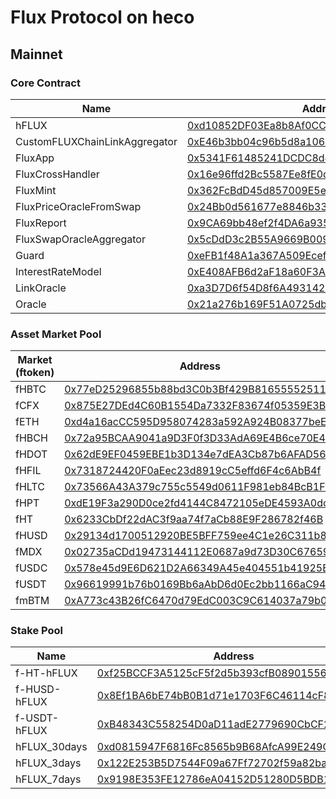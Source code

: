 # Flux Protocol on heco
## Mainnet
### Core Contract

| Name | Address | JSON|
|--------|-----------|--------|
| hFLUX | [0xd10852DF03Ea8b8Af0CC0B09cAc3f7dbB15e0433](https://hecoinfo.com/token/0xd10852DF03Ea8b8Af0CC0B09cAc3f7dbB15e0433) |  ERC20 |
| CustomFLUXChainLinkAggregator| [0xE46b3bb04c96b5d8a1062aE4Ec19e2333Bc59B6E](https://hecoinfo.com/address/0xE46b3bb04c96b5d8a1062aE4Ec19e2333Bc59B6E)| [JSON](https://github.com/01-finance/flux/blob/main/publish/json/CustomFLUXChainLinkAggregator.json)  |
| FluxApp| [0x5341F61485241DCDC8d499aA0f9104B522BfcaB9](https://hecoinfo.com/address/0x5341F61485241DCDC8d499aA0f9104B522BfcaB9)| [JSON](https://github.com/01-finance/flux/blob/main/publish/json/FluxApp.json)  |
| FluxCrossHandler| [0x16e96ffd2Bc5587Ee8fE0d49f701bCD66ACf0b22](https://hecoinfo.com/address/0x16e96ffd2Bc5587Ee8fE0d49f701bCD66ACf0b22)| [JSON](https://github.com/01-finance/flux/blob/main/publish/json/FluxCrossHandler.json)  |
| FluxMint| [0x362FcBdD45d857009E5e4b235ff2D34C35023B7e](https://hecoinfo.com/address/0x362FcBdD45d857009E5e4b235ff2D34C35023B7e)| [JSON](https://github.com/01-finance/flux/blob/main/publish/json/FluxMint.json)  |
| FluxPriceOracleFromSwap| [0x24Bb0d561677e8846b33B2FdF5405232c420b551](https://hecoinfo.com/address/0x24Bb0d561677e8846b33B2FdF5405232c420b551)| [JSON](https://github.com/01-finance/flux/blob/main/publish/json/FluxPriceOracleFromSwap.json)  |
| FluxReport| [0x9CA69bb48ef2f4DA6a9351BeB50984DB263BF839](https://hecoinfo.com/address/0x9CA69bb48ef2f4DA6a9351BeB50984DB263BF839)| [JSON](https://github.com/01-finance/flux/blob/main/publish/json/FluxReport.json)  |
| FluxSwapOracleAggregator| [0x5cDdD3c2B55A9669B009f6A43D2352D23deCA557](https://hecoinfo.com/address/0x5cDdD3c2B55A9669B009f6A43D2352D23deCA557)| [JSON](https://github.com/01-finance/flux/blob/main/publish/json/FluxSwapOracleAggregator.json)  |
| Guard| [0xeFB1f48A1a367A509Ecef1578E5004d4013fc7A6](https://hecoinfo.com/address/0xeFB1f48A1a367A509Ecef1578E5004d4013fc7A6)| [JSON](https://github.com/01-finance/flux/blob/main/publish/json/Guard.json)  |
| InterestRateModel| [0xE408AFB6d2aF18a60F3A650763a6a3530F7e65B6](https://hecoinfo.com/address/0xE408AFB6d2aF18a60F3A650763a6a3530F7e65B6)| [JSON](https://github.com/01-finance/flux/blob/main/publish/json/InterestRateModel.json)  |
| LinkOracle| [0xa3D7D6f54D8f6A4931424bD687DbFAB42Bf48Faf](https://hecoinfo.com/address/0xa3D7D6f54D8f6A4931424bD687DbFAB42Bf48Faf)| [JSON](https://github.com/01-finance/flux/blob/main/publish/json/LinkOracle.json)  |
| Oracle| [0x21a276b169F51A0725dbc708C09eA7e1C4D94488](https://hecoinfo.com/address/0x21a276b169F51A0725dbc708C09eA7e1C4D94488)| [JSON](https://github.com/01-finance/flux/blob/main/publish/json/Oracle.json)  |

### Asset Market Pool


| Market (ftoken) | Address | Decimals | JSON|
|--------|--------|--------|--------|
| fHBTC| [0x77eD25296855b88bd3C0b3Bf429B816555525115](https://hecoinfo.com/address/0x77eD25296855b88bd3C0b3Bf429B816555525115)| 18  |[JSON](https://github.com/01-finance/flux/blob/main/publish/json/MarketERC20.json)  | 
| fCFX| [0x875E27DEd4C60B1554Da7332F83674f05359E3B3](https://hecoinfo.com/address/0x875E27DEd4C60B1554Da7332F83674f05359E3B3)| 18  |[JSON](https://github.com/01-finance/flux/blob/main/publish/json/MarketERC20.json)  | 
| fETH| [0xd4a16acCC595D958074283a592A924B08377beE9](https://hecoinfo.com/address/0xd4a16acCC595D958074283a592A924B08377beE9)| 18  |[JSON](https://github.com/01-finance/flux/blob/main/publish/json/MarketERC20.json)  | 
| fHBCH| [0x72a95BCAA9041a9D3F0f3D33AdA69E4B6ce70E46](https://hecoinfo.com/address/0x72a95BCAA9041a9D3F0f3D33AdA69E4B6ce70E46)| 18  |[JSON](https://github.com/01-finance/flux/blob/main/publish/json/MarketERC20.json)  | 
| fHDOT| [0x62dE9EF0459EBE1b3D134e7dEA3Cb87b6AFAD567](https://hecoinfo.com/address/0x62dE9EF0459EBE1b3D134e7dEA3Cb87b6AFAD567)| 18  |[JSON](https://github.com/01-finance/flux/blob/main/publish/json/MarketERC20.json)  | 
| fHFIL| [0x7318724420F0aEec23d8919cC5effd6F4c6AbB4f](https://hecoinfo.com/address/0x7318724420F0aEec23d8919cC5effd6F4c6AbB4f)| 18  |[JSON](https://github.com/01-finance/flux/blob/main/publish/json/MarketERC20.json)  | 
| fHLTC| [0x73566A43A379c755c5549d0611F981eb84BcB1F0](https://hecoinfo.com/address/0x73566A43A379c755c5549d0611F981eb84BcB1F0)| 18  |[JSON](https://github.com/01-finance/flux/blob/main/publish/json/MarketERC20.json)  | 
| fHPT| [0xdE19F3a290D0ce2fd4144C8472105eDE4593A0dc](https://hecoinfo.com/address/0xdE19F3a290D0ce2fd4144C8472105eDE4593A0dc)| 18  |[JSON](https://github.com/01-finance/flux/blob/main/publish/json/MarketERC20.json)  | 
| fHT| [0x6233CbDf22dAC3f9aa74f7aCb88E9F286782f46B](https://hecoinfo.com/address/0x6233CbDf22dAC3f9aa74f7aCb88E9F286782f46B)| 18  |[JSON](https://github.com/01-finance/flux/blob/main/publish/json/MarketCFX.json)  | 
| fHUSD| [0x29134d1700512920BE5BFF759ee4C1e26C311b81](https://hecoinfo.com/address/0x29134d1700512920BE5BFF759ee4C1e26C311b81)| 8  |[JSON](https://github.com/01-finance/flux/blob/main/publish/json/MarketERC20.json)  | 
| fMDX| [0x02735aCDd19473144112E0687a9d73D30C676591](https://hecoinfo.com/address/0x02735aCDd19473144112E0687a9d73D30C676591)| 18  |[JSON](https://github.com/01-finance/flux/blob/main/publish/json/MarketERC20.json)  | 
| fUSDC| [0x578e45d9E6D621D2A66349A45e404551b41925E8](https://hecoinfo.com/address/0x578e45d9E6D621D2A66349A45e404551b41925E8)| 6  |[JSON](https://github.com/01-finance/flux/blob/main/publish/json/MarketERC20.json)  | 
| fUSDT| [0x96619991b76b0169Bb6aAbD6d0Ec2bb1166aC941](https://hecoinfo.com/address/0x96619991b76b0169Bb6aAbD6d0Ec2bb1166aC941)| 18  |[JSON](https://github.com/01-finance/flux/blob/main/publish/json/MarketERC20.json)  | 
| fmBTM| [0xA773c43B26fC6470d79EdC003C9C614037a79b09](https://hecoinfo.com/address/0xA773c43B26fC6470d79EdC003C9C614037a79b09)| 8  |[JSON](https://github.com/01-finance/flux/blob/main/publish/json/MarketERC20.json)  | 

### Stake Pool


| Name | Address | JSON|
|--------|--------|--------|
| f-HT-hFLUX| [0xf25BCCF3A5125cF5f2d5b393cfB08901556f7a42](https://hecoinfo.com/address/0xf25BCCF3A5125cF5f2d5b393cfB08901556f7a42) |[JSON](https://github.com/01-finance/flux/blob/main/publish/json//IStakePool.json)  |
| f-HUSD-hFLUX| [0x8Ef1BA6bE74bB0B1d71e1703F6C46114cF8025bb](https://hecoinfo.com/address/0x8Ef1BA6bE74bB0B1d71e1703F6C46114cF8025bb) |[JSON](https://github.com/01-finance/flux/blob/main/publish/json//IStakePool.json)  |
| f-USDT-hFLUX| [0xB48343C558254D0aD11adE2779690CbCF2E543EE](https://hecoinfo.com/address/0xB48343C558254D0aD11adE2779690CbCF2E543EE) |[JSON](https://github.com/01-finance/flux/blob/main/publish/json//IStakePool.json)  |
| hFLUX_30days| [0xd0815947F6816Fc8565b9B68AfcA99E249C72ea6](https://hecoinfo.com/address/0xd0815947F6816Fc8565b9B68AfcA99E249C72ea6) |[JSON](https://github.com/01-finance/flux/blob/main/publish/json//IStakePool.json)  |
| hFLUX_3days| [0x122E253B5D7544F09a67Ff72702f59a82baC868E](https://hecoinfo.com/address/0x122E253B5D7544F09a67Ff72702f59a82baC868E) |[JSON](https://github.com/01-finance/flux/blob/main/publish/json//IStakePool.json)  |
| hFLUX_7days| [0x9198E353FE12786eA04152D51280D5BDB1A3DCe2](https://hecoinfo.com/address/0x9198E353FE12786eA04152D51280D5BDB1A3DCe2) |[JSON](https://github.com/01-finance/flux/blob/main/publish/json//IStakePool.json)  |

